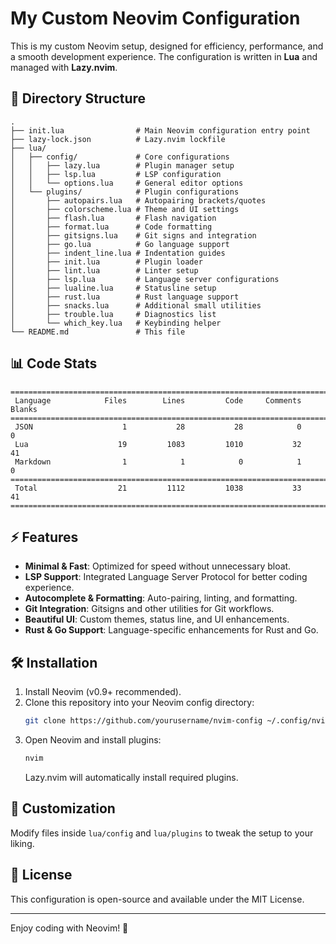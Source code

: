 # My Custom Neovim Configuration

This is my custom Neovim setup, designed for efficiency, performance, and a smooth development experience. The configuration is written in **Lua** and managed with **Lazy.nvim**.

## 📂 Directory Structure
```
.
├── init.lua                # Main Neovim configuration entry point
├── lazy-lock.json          # Lazy.nvim lockfile
├── lua/
│   ├── config/             # Core configurations
│   │   ├── lazy.lua        # Plugin manager setup
│   │   ├── lsp.lua         # LSP configuration
│   │   └── options.lua     # General editor options
│   └── plugins/            # Plugin configurations
│       ├── autopairs.lua   # Autopairing brackets/quotes
│       ├── colorscheme.lua # Theme and UI settings
│       ├── flash.lua       # Flash navigation
│       ├── format.lua      # Code formatting
│       ├── gitsigns.lua    # Git signs and integration
│       ├── go.lua          # Go language support
│       ├── indent_line.lua # Indentation guides
│       ├── init.lua        # Plugin loader
│       ├── lint.lua        # Linter setup
│       ├── lsp.lua         # Language server configurations
│       ├── lualine.lua     # Statusline setup
│       ├── rust.lua        # Rust language support
│       ├── snacks.lua      # Additional small utilities
│       ├── trouble.lua     # Diagnostics list
│       └── which_key.lua   # Keybinding helper
└── README.md               # This file
```

## 📊 Code Stats
```
===============================================================================
 Language            Files        Lines         Code     Comments       Blanks
===============================================================================
 JSON                    1           28           28            0            0
 Lua                    19         1083         1010           32           41
 Markdown                1            1            0            1            0
===============================================================================
 Total                  21         1112         1038           33           41
===============================================================================
```

## ⚡ Features
- **Minimal & Fast**: Optimized for speed without unnecessary bloat.
- **LSP Support**: Integrated Language Server Protocol for better coding experience.
- **Autocomplete & Formatting**: Auto-pairing, linting, and formatting.
- **Git Integration**: Gitsigns and other utilities for Git workflows.
- **Beautiful UI**: Custom themes, status line, and UI enhancements.
- **Rust & Go Support**: Language-specific enhancements for Rust and Go.

## 🛠️ Installation
1. Install Neovim (v0.9+ recommended).
2. Clone this repository into your Neovim config directory:
   ```sh
   git clone https://github.com/yourusername/nvim-config ~/.config/nvim
   ```
3. Open Neovim and install plugins:
   ```sh
   nvim
   ```
   Lazy.nvim will automatically install required plugins.

## 🔧 Customization
Modify files inside `lua/config` and `lua/plugins` to tweak the setup to your liking.

## 📜 License
This configuration is open-source and available under the MIT License.

---
Enjoy coding with Neovim! 🚀


